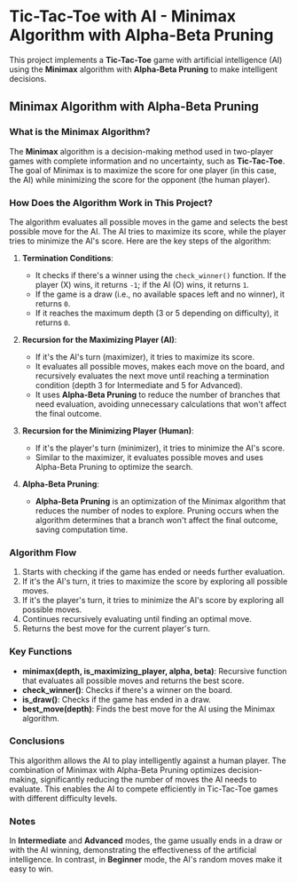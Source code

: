 # Tic-Tac-Toe with AI - Minimax Algorithm with Alpha-Beta Pruning

This project implements a **Tic-Tac-Toe** game with artificial intelligence (AI) using the **Minimax** algorithm with **Alpha-Beta Pruning** to make intelligent decisions.

## Minimax Algorithm with Alpha-Beta Pruning

### What is the Minimax Algorithm?

The **Minimax** algorithm is a decision-making method used in two-player games with complete information and no uncertainty, such as **Tic-Tac-Toe**. The goal of Minimax is to maximize the score for one player (in this case, the AI) while minimizing the score for the opponent (the human player).

### How Does the Algorithm Work in This Project?

The algorithm evaluates all possible moves in the game and selects the best possible move for the AI. The AI tries to maximize its score, while the player tries to minimize the AI's score. Here are the key steps of the algorithm:

1. **Termination Conditions**:
   - It checks if there's a winner using the `check_winner()` function. If the player (X) wins, it returns `-1`; if the AI (O) wins, it returns `1`.
   - If the game is a draw (i.e., no available spaces left and no winner), it returns `0`.
   - If it reaches the maximum depth (3 or 5 depending on difficulty), it returns `0`.

2. **Recursion for the Maximizing Player (AI)**:
   - If it's the AI's turn (maximizer), it tries to maximize its score.
   - It evaluates all possible moves, makes each move on the board, and recursively evaluates the next move until reaching a termination condition (depth 3 for Intermediate and 5 for Advanced).
   - It uses **Alpha-Beta Pruning** to reduce the number of branches that need evaluation, avoiding unnecessary calculations that won't affect the final outcome.

3. **Recursion for the Minimizing Player (Human)**:
   - If it's the player's turn (minimizer), it tries to minimize the AI's score.
   - Similar to the maximizer, it evaluates possible moves and uses Alpha-Beta Pruning to optimize the search.

4. **Alpha-Beta Pruning**:
   - **Alpha-Beta Pruning** is an optimization of the Minimax algorithm that reduces the number of nodes to explore. Pruning occurs when the algorithm determines that a branch won't affect the final outcome, saving computation time.

### Algorithm Flow

1. Starts with checking if the game has ended or needs further evaluation.
2. If it's the AI's turn, it tries to maximize the score by exploring all possible moves.
3. If it's the player's turn, it tries to minimize the AI's score by exploring all possible moves.
4. Continues recursively evaluating until finding an optimal move.
5. Returns the best move for the current player's turn.

### Key Functions
- **minimax(depth, is_maximizing_player, alpha, beta)**: Recursive function that evaluates all possible moves and returns the best score.
- **check_winner()**: Checks if there's a winner on the board.
- **is_draw()**: Checks if the game has ended in a draw.
- **best_move(depth)**: Finds the best move for the AI using the Minimax algorithm.

### Conclusions
This algorithm allows the AI to play intelligently against a human player. The combination of Minimax with Alpha-Beta Pruning optimizes decision-making, significantly reducing the number of moves the AI needs to evaluate. This enables the AI to compete efficiently in Tic-Tac-Toe games with different difficulty levels.

### Notes
In **Intermediate** and **Advanced** modes, the game usually ends in a draw or with the AI winning, demonstrating the effectiveness of the artificial intelligence. In contrast, in **Beginner** mode, the AI's random moves make it easy to win.
